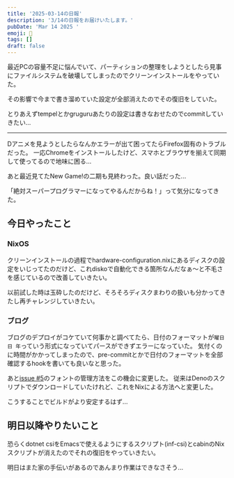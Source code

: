 ```yaml
---
title: '2025-03-14の日報'
description: '3/14の日報をお届けいたします。'
pubDate: 'Mar 14 2025 '
emoji: 🦊
tags: []
draft: false
---
```


最近PCの容量不足に悩んでいて、パーティションの整理をしようとしたら見事にファイルシステムを破壊してしまったのでクリーンインストールをやっていた。

その影響で今まで書き溜めていた設定が全部消えたのでその復旧をしていた。

とりあえずtempelとかgruguruあたりの設定は書きなおせたのでcommitしていきたい...

---

Dアニメを見ようとしたらなんかエラーが出て困ってたらFirefox固有のトラブルだった。
一応Chromeをインストールしたけど、スマホとブラウザを揃えて同期して使ってるので地味に困る...

あと最近見てたNew Game!の二期も見終わった。良い話だった...

「絶対スーパープログラマーになってやるんだからね！」って気分になってきた。

## 今日やったこと

### NixOS

クリーンインストールの過程でhardware-configuration.nixにあるディスクの設定をいじってたのだけど、これdiskoで自動化できる箇所なんだなぁ〜と不毛さを感じているので改善していきたい。

以前試した時は玉砕したのだけど、そろそろディスクまわりの扱いも分かってきたし再チャレンジしていきたい。

### ブログ

ブログのデプロイがコケていて何事かと調べてたら、日付のフォーマットが`曜日 日 年`っていう形式になっていてパースができずエラーになっていた。
気付くのに時間がかかってしまったので、pre-commitとかで日付のフォーマットを全部確認するhookを書いても良いなと思った。

あと[issue #5](https://github.com/Comamoca/blog/issues/5)のフォントの管理方法をこの機会に変更した。
従来はDenoのスクリプトでダウンロードしていたけれど、これをNixによる方法へと変更した。

こうすることでビルドがより安定するはず...

## 明日以降やりたいこと

恐らくdotnet
csiをEmacsで使えるようにするスクリプト(inf-csi)とcabinのNixスクリプトが消えたのでそれの復旧をやっていきたい。

明日はまた家の手伝いがあるのであんまり作業はできなさそう...
